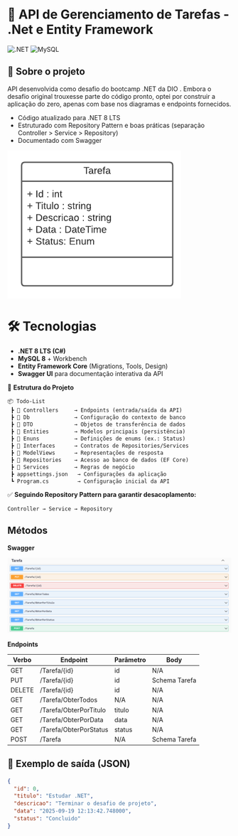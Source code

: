 # 🚀 API de Gerenciamento de Tarefas - .Net e Entity Framework
![.NET](https://img.shields.io/badge/.NET-8.0-blue)
![MySQL](https://img.shields.io/badge/MySQL-8-orange)


## 📌 Sobre o projeto
API desenvolvida como desafio do bootcamp .NET da DIO
.
Embora o desafio original trouxesse parte do código pronto, optei por construir a aplicação do zero, apenas com base nos diagramas e endpoints fornecidos.

- Código atualizado para .NET 8 LTS
- Estruturado com Repository Pattern e boas práticas (separação Controller > Service > Repository)
- Documentado com Swagger

![Diagrama da classe Tarefa](assets/diagrama.png)

# 🛠️ Tecnologias
- **.NET 8 LTS (C#)**
- **MySQL 8** + Workbench
- **Entity Framework Core** (Migrations, Tools, Design)
- **Swagger UI** para documentação interativa da API

📂 **Estrutura do Projeto**
```
📦 Todo-List
 ┣ 📂 Controllers     → Endpoints (entrada/saída da API)
 ┣ 📂 Db              → Configuração do contexto de banco
 ┣ 📂 DTO             → Objetos de transferência de dados
 ┣ 📂 Entities        → Modelos principais (persistência)
 ┣ 📂 Enuns           → Definições de enums (ex.: Status)
 ┣ 📂 Interfaces      → Contratos de Repositories/Services
 ┣ 📂 ModelViews      → Representações de resposta
 ┣ 📂 Repositories    → Acesso ao banco de dados (EF Core)
 ┣ 📂 Services        → Regras de negócio
 ┣ appsettings.json   → Configurações da aplicação
 ┗ Program.cs         → Configuração inicial da API
```

✅ **Seguindo Repository Pattern para garantir desacoplamento:**
```
Controller → Service → Repository
```
## Métodos 

**Swagger**


![Métodos Swagger](assets/swagger.png)


**Endpoints**


| Verbo  | Endpoint                | Parâmetro | Body          |
|--------|-------------------------|-----------|---------------|
| GET    | /Tarefa/{id}            | id        | N/A           |
| PUT    | /Tarefa/{id}            | id        | Schema Tarefa |
| DELETE | /Tarefa/{id}            | id        | N/A           |
| GET    | /Tarefa/ObterTodos      | N/A       | N/A           |
| GET    | /Tarefa/ObterPorTitulo  | titulo    | N/A           |
| GET    | /Tarefa/ObterPorData    | data      | N/A           |
| GET    | /Tarefa/ObterPorStatus  | status    | N/A           |
| POST   | /Tarefa                 | N/A       | Schema Tarefa |


## 📑 Exemplo de saída (JSON)

```json
{
  "id": 0,
  "titulo": "Estudar .NET",
  "descricao": "Terminar o desafio de projeto",
  "data": "2025-09-19 12:13:42.748000",
  "status": "Concluido"
}
```
